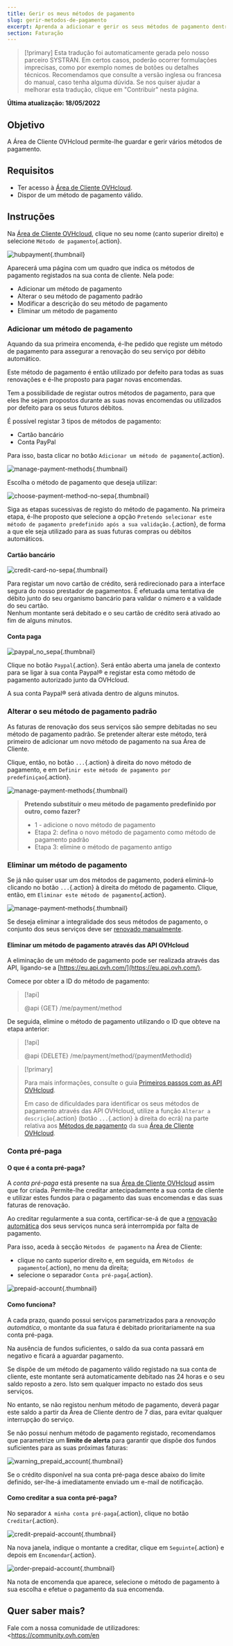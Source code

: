 ```yaml
---
title: Gerir os meus métodos de pagamento
slug: gerir-metodos-de-pagamento
excerpt: Aprenda a adicionar e gerir os seus métodos de pagamento dentro da Área de Cliente OVHcloud
section: Faturação
---
```


> [!primary]
> Esta tradução foi automaticamente gerada pelo nosso parceiro SYSTRAN. Em certos casos, poderão ocorrer formulações imprecisas, como por exemplo nomes de botões ou detalhes técnicos. Recomendamos que consulte a versão inglesa ou francesa do manual, caso tenha alguma dúvida. Se nos quiser ajudar a melhorar esta tradução, clique em "Contribuir" nesta página.
>

**Última atualização: 18/05/2022**

## Objetivo

A Área de Cliente OVHcloud permite-lhe guardar e gerir vários métodos de pagamento.

## Requisitos

- Ter acesso à [Área de Cliente OVHcloud](https://www.ovh.com/auth/?action=gotomanager&from=https://www.ovh.pt/&ovhSubsidiary=pt).
- Dispor de um método de pagamento válido.

## Instruções <a name="payment_methods"></a>

Na [Área de Cliente OVHcloud](https://www.ovh.com/auth/?action=gotomanager&from=https://www.ovh.pt/&ovhSubsidiary=pt), clique no seu nome (canto superior direito) e selecione `Método de pagamento`{.action}.

![hubpayment](images/hubpayment.png){.thumbnail}

Aparecerá uma página com um quadro que indica os métodos de pagamento registados na sua conta de cliente. Nela pode:

- Adicionar um método de pagamento
- Alterar o seu método de pagamento padrão
- Modificar a descrição do seu método de pagamento
- Eliminar um método de pagamento

### Adicionar um método de pagamento

Aquando da sua primeira encomenda, é-lhe pedido que registe um método de pagamento para assegurar a renovação do seu serviço por débito automático.

Este método de pagamento é então utilizado por defeito para todas as suas renovações e é-lhe proposto para pagar novas encomendas.

Tem a possibilidade de registar outros métodos de pagamento, para que eles lhe sejam propostos durante as suas novas encomendas ou utilizados por defeito para os seus futuros débitos.

É possível registar 3 tipos de métodos de pagamento:

- Cartão bancário
- Conta PayPal

Para isso, basta clicar no botão `Adicionar um método de pagamento`{.action}.

![manage-payment-methods](images/managepaymentmethods2.png){.thumbnail}

Escolha o método de pagamento que deseja utilizar: 

![choose-payment-method-no-sepa](images/choose-payment-method-no-sepa.png){.thumbnail}

Siga as etapas sucessivas de registo do método de pagamento. Na primeira etapa, é-lhe proposto que selecione a opção `Pretendo selecionar este método de pagamento predefinido após a sua validação.`{.action}, de forma a que ele seja utilizado para as suas futuras compras ou débitos automáticos.

#### Cartão bancário

![credit-card-no-sepa](images/credit-card-no-sepa.png){.thumbnail}

Para registar um novo cartão de crédito, será redirecionado para a interface segura do nosso prestador de pagamentos. É efetuada uma tentativa de débito junto do seu organismo bancário para validar o número e a validade do seu cartão.<br>
Nenhum montante será debitado e o seu cartão de crédito será ativado ao fim de alguns minutos.

#### Conta paga

![paypal_no_sepa](images/paypal_no_sepa.png){.thumbnail}

Clique no botão `Paypal`{.action}. Será então aberta uma janela de contexto para se ligar à sua conta Paypal® e registar esta como método de pagamento autorizado junto da OVHcloud.

A sua conta Paypal® será ativada dentro de alguns minutos.

### Alterar o seu método de pagamento padrão

As faturas de renovação dos seus serviços são sempre debitadas no seu método de pagamento padrão. Se pretender alterar este método, terá primeiro de adicionar um novo método de pagamento na sua Área de Cliente.

Clique, então, no botão `...`{.action} à direita do novo método de pagamento, e em `Definir este método de pagamento por predefiniçao`{.action}.

![manage-payment-methods](images/managepaymentmethods3.png){.thumbnail}

> **Pretendo substituir o meu método de pagamento predefinido por outro, como fazer?**
>
> - 1 - adicione o novo método de pagamento
> - Etapa 2: defina o novo método de pagamento como método de pagamento padrão
> - Etapa 3: elimine o método de pagamento antigo
>

### Eliminar um método de pagamento

Se já não quiser usar um dos métodos de pagamento, poderá eliminá-lo clicando no botão `...`{.action} à direita do método de pagamento. Clique, então, em `Eliminar este método de pagamento`{.action}.

![manage-payment-methods](images/managepaymentmethods4.png){.thumbnail}

Se deseja eliminar a integralidade dos seus métodos de pagamento, o conjunto dos seus serviços deve ser [renovado manualmente](https://docs.ovh.com/pt/billing/guia_de_utilizacao_da_renovacao_automatica_da_ovh/#a-renovacao-manual).

#### Eliminar um método de pagamento através das API OVHcloud

A eliminação de um método de pagamento pode ser realizada através das API, ligando-se a [https://eu.api.ovh.com/](https://eu.api.ovh.com/).

Comece por obter a ID do método de pagamento:

> [!api]
>
> @api {GET} /me/payment/method
>

De seguida, elimine o método de pagamento utilizando o ID que obteve na etapa anterior:

> [!api]
>
> @api {DELETE} /me/payment/method/{paymentMethodId}
>

> [!primary]
>
> Para mais informações, consulte o guia [Primeiros passos com as API OVHcloud](https://docs.ovh.com/gb/en/api/first-steps-with-ovh-api/).
>
> Em caso de dificuldades para identificar os seus métodos de pagamento através das API OVHcloud, utilize a função `Alterar a descrição`{.action} (botão `...`{.action} à direita do ecrã) na parte relativa aos [Métodos de pagamento](#payment_methods) da sua [Área de Cliente OVHcloud](https://www.ovh.com/auth/?action=gotomanager&from=https://www.ovh.pt/&ovhSubsidiary=pt).
>

### Conta pré-paga

#### O que é a conta pré-paga?

A *conta pré-paga* está presente na sua [Área de Cliente OVHcloud](https://www.ovh.com/auth/?action=gotomanager&from=https://www.ovh.pt/&ovhSubsidiary=pt) assim que for criada. Permite-lhe creditar antecipadamente a sua conta de cliente e utilizar estes fundos para o pagamento das suas encomendas e das suas faturas de renovação.

Ao creditar regularmente a sua conta, certificar-se-á de que a [renovação automática](https://docs.ovh.com/pt/billing/guia_de_utilizacao_da_renovacao_automatica_da_ovh/#a-renovacao-automatica) dos seus serviços nunca será interrompida por falta de pagamento.

Para isso, aceda à secção `Métodos de pagamento` na Área de Cliente:

- clique no canto superior direito e, em seguida, em `Métodos de pagamento`{.action}, no menu da direita;
- selecione o separador `Conta pré-paga`{.action}.

![prepaid-account](images/prepaid-account.png){.thumbnail}

#### Como funciona?

A cada prazo, quando possui serviços parametrizados para a *renovação automática*, o montante da sua fatura é debitado prioritariamente na sua conta pré-paga.

Na ausência de fundos suficientes, o saldo da sua conta passará em negativo e ficará a aguardar pagamento.

Se dispõe de um método de pagamento válido registado na sua conta de cliente, este montante será automaticamente debitado nas 24 horas e o seu saldo reposto a zero. Isto sem qualquer impacto no estado dos seus serviços.

No entanto, se não registou nenhum método de pagamento, deverá pagar este saldo a partir da Área de Cliente dentro de 7 dias, para evitar qualquer interrupção do serviço.

Se não possui nenhum método de pagamento registado, recomendamos que parametrize um **limite de alerta** para garantir que dispõe dos fundos suficientes para as suas próximas faturas:

![warning_prepaid_account](images/warning_prepaid_account.png){.thumbnail}

Se o crédito disponível na sua conta pré-paga desce abaixo do limite definido, ser-lhe-á imediatamente enviado um e-mail de notificação.

#### Como creditar a sua conta pré-paga?

No separador `A minha conta pré-paga`{.action}, clique no botão `Creditar`{.action}.

![credit-prepaid-account](images/credit-prepaid-account.png){.thumbnail}

Na nova janela, indique o montante a creditar, clique em `Seguinte`{.action} e depois em `Encomendar`{.action}.

![order-prepaid-account](images/order-prepaid-account.png){.thumbnail}

Na nota de encomenda que aparece, selecione o método de pagamento à sua escolha e efetue o pagamento da sua encomenda.

## Quer saber mais?

Fale com a nossa comunidade de utilizadores: <https://community.ovh.com/en
